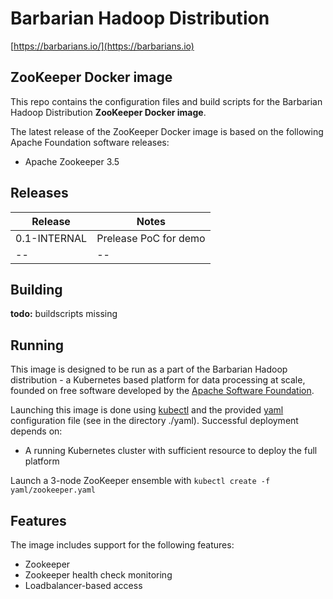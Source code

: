 # Barbarian Hadoop Distribution

[https://barbarians.io/](https://barbarians.io)

## ZooKeeper Docker image

This repo contains the configuration files and build scripts for the Barbarian Hadoop Distribution **ZooKeeper Docker image**.

The latest release of the ZooKeeper Docker image is based on the following Apache Foundation software releases:
- Apache Zookeeper 3.5

## Releases

| Release | Notes |
| -- | -- |
| 0.1-INTERNAL | Prelease PoC for demo |
| -- | -- |

## Building

**todo:** buildscripts missing

## Running

This image is designed to be run as a part of the Barbarian Hadoop distribution - a Kubernetes based platform for data processing at scale, founded on free software developed by the [Apache Software Foundation](https://www.apache.org/).

Launching this image is done using [kubectl](https://kubernetes.io/docs/tasks/tools/install-kubectl/) and the provided [yaml](http://yaml.org) configuration file (see in the directory ./yaml). Successful deployment depends on:
- A running Kubernetes cluster with sufficient resource to deploy the full platform

Launch a 3-node ZooKeeper ensemble with ```kubectl create -f yaml/zookeeper.yaml```

## Features

The image includes support for the following features:
- Zookeeper
- Zookeeper health check monitoring
- Loadbalancer-based access

